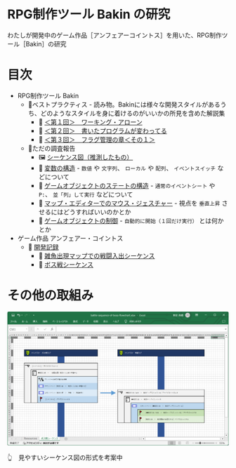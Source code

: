 # RPG制作ツール Bakin の研究

わたしが開発中のゲーム作品［アンフェアーコイントス］を用いた、RPG制作ツール［Bakin］の研究  

# 目次

* RPG制作ツール Bakin
    * 📁ベストプラクティス - 読み物。Bakinには様々な開発スタイルがあるうち、どのようなスタイルを身に着けるのがいいかの所見を含めた解説集
        * 📄 [＜第１回＞　ワーキング・アローン](./best-practice/working_alone.md)
        * 📖 [＜第２回＞　書いたプログラムが変わってる](./best-practice/the_program_I_put_together_has_changed.md)
        * 📖 [＜第３回＞　フラグ管理の章＜その１＞](./best-practice/structure_of_flag.md)
    * 📁ただの調査報告
        * 🖼 [シーケンス図（推測したもの）](./reports/sequence-diagrams/[20241123-1525]main_loop_for_game_objects.png)
        * 📄 [変数の構造](./reports/structure_of_variables.md) - `数値` や `文字列`、 `ローカル` や `配列`、 `イベントスイッチ` などについて
        * 📄 [ゲームオブジェクトのステートの構造](./reports/structure_of_state_of_game_object.md) - `通常のイベントシート` や `P:`、 `並「列」して実行` などについて
        * 📄 [マップ・エディターでのマウス・ジェスチャー](./reports/mouse_gesture_on_map_editor.md) - 視点を `垂直上昇` させるにはどうすればいいのかとか
        * 📄 [ゲームオブジェクトの制御](./reports/control_of_game_object.md) - `自動的に開始（１回だけ実行）` とは何かとか
* ゲーム作品 アンフェアー・コイントス
    * 📁 [開発記録](./unfair-cointoss-development-records/)
        * 📄 [雑魚出現マップでの戦闘入出シーケンス](./unfair-cointoss-development-records/battle-entry-exit-sequence-on-zakosen-map)
        * 📄 [ボス戦シーケンス](./unfair-cointoss-development-records/battle-sequence-of-boss.md)

# その他の取組み

![見やすいシーケンス図の形式を考案中](./unfair-cointoss-development-records/res/example_sequence_diagram.png)  

👆　見やすいシーケンス図の形式を考案中  
